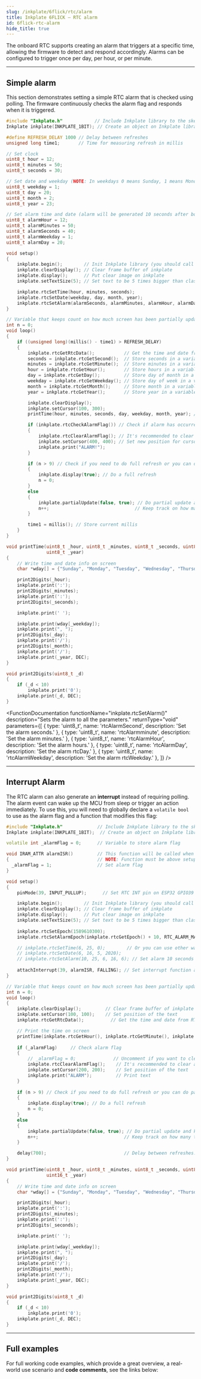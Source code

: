 ```yaml
---  
slug: /inkplate/6flick/rtc/alarm  
title: Inkplate 6FLICK – RTC alarm
id: 6flick-rtc-alarm  
hide_title: true
---
```


<SectionTitle title="RTC Alarm" backgroundImage="/img/inkplate_2/hardware.png" />

The onboard RTC supports creating an alarm that triggers at a specific time, allowing the firmware to detect and respond accordingly. Alarms can be configured to trigger once per day, per hour, or per minute.

---

## Simple alarm

This section demonstrates setting a simple RTC alarm that is checked using polling. The firmware continuously checks the alarm flag and responds when it is triggered.

```cpp
#include "Inkplate.h"            // Include Inkplate library to the sketch
Inkplate inkplate(INKPLATE_1BIT); // Create an object on Inkplate library and also set library into 1-bit mode (BW)

#define REFRESH_DELAY 1000 // Delay between refreshes
unsigned long time1;       // Time for measuring refresh in millis

// Set clock
uint8_t hour = 12;
uint8_t minutes = 50;
uint8_t seconds = 30;

// Set date and weekday (NOTE: In weekdays 0 means Sunday, 1 means Monday, ...)
uint8_t weekday = 1;
uint8_t day = 20;
uint8_t month = 2;
uint8_t year = 23;

// Set alarm time and date (alarm will be generated 10 seconds after board power up)
uint8_t alarmHour = 12;
uint8_t alarmMinutes = 50;
uint8_t alarmSeconds = 40;
uint8_t alarmWeekday = 1;
uint8_t alarmDay = 20;

void setup()
{
    inkplate.begin();        // Init Inkplate library (you should call this function ONLY ONCE)
    inkplate.clearDisplay(); // Clear frame buffer of inkplate
    inkplate.display();      // Put clear image on inkplate
    inkplate.setTextSize(5); // Set text to be 5 times bigger than classic 5x7 px text

    inkplate.rtcSetTime(hour, minutes, seconds);                                         // Send time to RTC
    inkplate.rtcSetDate(weekday, day, month, year);                                      // Send date to RTC
    inkplate.rtcSetAlarm(alarmSeconds, alarmMinutes, alarmHour, alarmDay, alarmWeekday); // Set alarm
}

// Variable that keeps count on how much screen has been partially updated
int n = 0;
void loop()
{
    if ((unsigned long)(millis() - time1) > REFRESH_DELAY)
    {
        inkplate.rtcGetRtcData();           // Get the time and date from RTC
        seconds = inkplate.rtcGetSecond();  // Store seconds in a variable
        minutes = inkplate.rtcGetMinute();  // Store minutes in a variable
        hour = inkplate.rtcGetHour();       // Store hours in a variable
        day = inkplate.rtcGetDay();         // Store day of month in a variable
        weekday = inkplate.rtcGetWeekday(); // Store day of week in a variable
        month = inkplate.rtcGetMonth();     // Store month in a variable
        year = inkplate.rtcGetYear();       // Store year in a variable

        inkplate.clearDisplay();                                       // Clear content in frame buffer
        inkplate.setCursor(100, 300);                                  // Set position of the text
        printTime(hour, minutes, seconds, day, weekday, month, year); // Print the time on screen

        if (inkplate.rtcCheckAlarmFlag()) // Check if alarm has occurred
        {
            inkplate.rtcClearAlarmFlag(); // It's recommended to clear alarm flag after alarm has occurred
            inkplate.setCursor(400, 400); // Set new position for cursor
            inkplate.print("ALARM!");
        }

        if (n > 9) // Check if you need to do full refresh or you can do partial update
        {
            inkplate.display(true); // Do a full refresh
            n = 0;
        }
        else
        {
            inkplate.partialUpdate(false, true); // Do partial update and keep e-paper power supply on
            n++;                                // Keep track on how many times screen has been partially updated
        }

        time1 = millis(); // Store current millis
    }
}

void printTime(uint8_t _hour, uint8_t _minutes, uint8_t _seconds, uint8_t _day, uint8_t _weekday, uint16_t _month,
               uint8_t _year)
{
    // Write time and date info on screen
    char *wday[] = {"Sunday", "Monday", "Tuesday", "Wednesday", "Thursday", "Friday", "Saturday"};

    print2Digits(_hour);
    inkplate.print(':');
    print2Digits(_minutes);
    inkplate.print(':');
    print2Digits(_seconds);

    inkplate.print(' ');

    inkplate.print(wday[_weekday]);
    inkplate.print(", ");
    print2Digits(_day);
    inkplate.print('/');
    print2Digits(_month);
    inkplate.print('/');
    inkplate.print(_year, DEC);
}

void print2Digits(uint8_t _d)
{
    if (_d < 10)
        inkplate.print('0');
    inkplate.print(_d, DEC);
}
```

<FunctionDocumentation
    functionName="inkplate.rtcSetAlarm()"
    description="Sets the alarm to all the parameters."
    returnType="void"
    parameters={[ 
    { type: 'uint8_t', name: 'rtcAlarmSecond', description: 'Set the alarm seconds.' },
    { type: 'uint8_t', name: 'rtcAlarmminute', description: 'Set the alarm minutes.' },
    { type: 'uint8_t', name: 'rtcAlarmHour', description: 'Set the alarm hours.' },
    { type: 'uint8_t', name: 'rtcAlarmDay', description: 'Set the alarm rtcDay.' },
    { type: 'uint8_t', name: 'rtcAlarmWeekday', description: 'Set the alarm rtcWeekday.' },
    ]}
/>

<FunctionDocumentation
  functionName="inkplate.rtcCheckAlarmFlag()"
  description="Checks if the alarm flag is on"
  returnDescription="Returns true if the alarm flag is on"
  returnType="bool"
/>

---

## Interrupt Alarm
The RTC alarm can also generate an **interrupt** instead of requiring polling. The alarm event can wake up the MCU from sleep or trigger an action immediately. To use this, you will need to globally declare a `volatile bool` to use as the alarm flag and a function that modifies this flag:

```cpp
#include "Inkplate.h"             // Include Inkplate library to the sketch
Inkplate inkplate(INKPLATE_1BIT);  // Create an object on Inkplate library and also set library into 1-bit mode (BW)

volatile int _alarmFlag = 0;      // Variable to store alarm flag

void IRAM_ATTR alarmISR()         // This function will be called when alarm interrupt event happens
{                                 // NOTE: Function must be above setup() and loop()!
  _alarmFlag = 1;                 // Set alarm flag
}

void setup()
{
    pinMode(39, INPUT_PULLUP);      // Set RTC INT pin on ESP32 GPIO39 as input with pullup resistor enabled

    inkplate.begin();        // Init Inkplate library (you should call this function ONLY ONCE)
    inkplate.clearDisplay(); // Clear frame buffer of inkplate
    inkplate.display();      // Put clear image on inkplate
    inkplate.setTextSize(5); // Set text to be 5 times bigger than classic 5x7 px text
  
    inkplate.rtcSetEpoch(1589610300);
    inkplate.rtcSetAlarmEpoch(inkplate.rtcGetEpoch() + 10, RTC_ALARM_MATCH_DHHMMSS);

    // inkplate.rtcSetTime(6, 25, 0);        // Or you can use other way to set the time and date
    // inkplate.rtcSetDate(6, 16, 5, 2020);
    // inkplate.rtcSetAlarm(10, 25, 6, 16, 6); // Set alarm 10 seconds from now
  
    attachInterrupt(39, alarmISR, FALLING); // Set interrupt function and interrupt mode
}

// Variable that keeps count on how much screen has been partially updated
int n = 0;
void loop()
{
    inkplate.clearDisplay();         // Clear frame buffer of inkplate
    inkplate.setCursor(100, 100);    // Set position of the text
    inkplate.rtcGetRtcData();          // Get the time and date from RTC

    // Print the time on screen
    printTime(inkplate.rtcGetHour(), inkplate.rtcGetMinute(), inkplate.rtcGetSecond(), inkplate.rtcGetDay(), inkplate.rtcGetWeekday(), inkplate.rtcGetMonth(), inkplate.rtcGetYear());
    
    if (_alarmFlag)     // Check alarm flag
    {
        // _alarmFlag = 0;              // Uncomment if you want to clear this flag
        inkplate.rtcClearAlarmFlag();    // It's recommended to clear alarm flag after alarm has occurred
        inkplate.setCursor(200, 200);    // Set position of the text
        inkplate.print("ALARM");         // Print text
    }
    
    if (n > 9) // Check if you need to do full refresh or you can do partial update
    {
        inkplate.display(true); // Do a full refresh
        n = 0;
    }
    else
    {
        inkplate.partialUpdate(false, true); // Do partial update and keep e-paper power supply on
        n++;                                // Keep track on how many times screen has been partially updated
    }

    delay(700);                             // Delay between refreshes.
}

void printTime(uint8_t _hour, uint8_t _minutes, uint8_t _seconds, uint8_t _day, uint8_t _weekday, uint8_t _month,
               uint16_t _year)
{
    // Write time and date info on screen
    char *wday[] = {"Sunday", "Monday", "Tuesday", "Wednesday", "Thursday", "Friday", "Saturday"};

    print2Digits(_hour);
    inkplate.print(':');
    print2Digits(_minutes);
    inkplate.print(':');
    print2Digits(_seconds);

    inkplate.print(' ');

    inkplate.print(wday[_weekday]);
    inkplate.print(", ");
    print2Digits(_day);
    inkplate.print('/');
    print2Digits(_month);
    inkplate.print('/');
    inkplate.print(_year, DEC);
}

void print2Digits(uint8_t _d)
{
    if (_d < 10)
        inkplate.print('0');
    inkplate.print(_d, DEC);
}
```

---

## Full examples

For full working code examples, which provide a great overview, a real-world use scenario and **code comments**, see the links below:

<QuickLink 
  title="Inkplate6FLICK_RTC_Alarm.ino" 
  description="This example will show how to set time and date, how to set up an alarm, how to read time, how to print time on Inkplate using partial updates and how to handle interrupt."
  url="https://github.com/SolderedElectronics/Inkplate-Arduino-library/blob/dev/examples/Inkplate6FLICK/Advanced/RTC/Inkplate6FLICK_RTC_Alarm/Inkplate6FLICK_RTC_Alarm.ino" 
/>

<QuickLink 
  title="Inkplate6FLICK_RTC_Interrupt_Alarm.ino" 
  description="This example will show how to set time and date, how to set up an alarm, how to read time, how to print time on Inkplate using partial updates and how to handle interrupt."
  url="https://github.com/SolderedElectronics/Inkplate-Arduino-library/blob/dev/examples/Inkplate6FLICK/Advanced/RTC/Inkplate6FLICK_RTC_Interrupt_Alarm/Inkplate6FLICK_RTC_Interrupt_Alarm.ino" 
/>